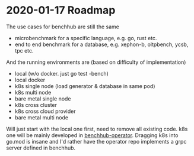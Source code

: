 # 2020-01-17 Roadmap

The use cases for benchhub are still the same

- microbenchmark for a specific language, e.g. go, rust etc.
- end to end benchmark for a database, e.g. xephon-b, oltpbench, ycsb, tpc etc.

And the running environments are (based on difficulty of implementation)

- local (w/o docker. just go test -bench)
- local docker
- k8s single node (load generator & database in same pod)
- k8s multi node
- bare metal single node
- k8s cross cluster
- k8s cross cloud provider
- bare metal multi node

Will just start with the local one first, need to remove all existing code.
k8s one will be mainly developed in [benchhub-operator](https://github.com/benchhub/benchhub-operator).
Dragging k8s into go.mod is insane and I'd rather have the operator repo implements a grpc server defined in benchhub.